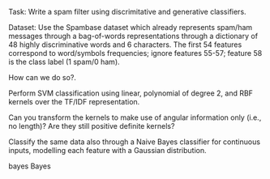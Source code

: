Task:
Write a spam filter using discrimitative and generative classifiers.

Dataset:
Use the Spambase dataset which already represents spam/ham messages through a bag-of-words representations through a dictionary of 48 highly discriminative words and 6 characters. The first 54 features correspond to word/symbols frequencies; ignore features 55-57; feature 58 is the class label (1 spam/0 ham).

How can we do so?.

Perform SVM classification using linear, polynomial of degree 2, and RBF kernels over the TF/IDF representation.

Can you transform the kernels to make use of angular information only (i.e., no length)? Are they still positive definite kernels?

Classify the same data also through a Naive Bayes classifier for continuous inputs, modelling each feature with a Gaussian distribution.

bayes Bayes
